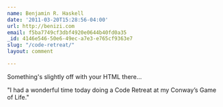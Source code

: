 ```yaml
---
name: Benjamin R. Haskell
date: '2011-03-20T15:28:56-04:00'
url: http://benizi.com
email: f5ba7749cf3dbf4920e0644b40fd0a35
_id: 4146e546-50e6-49ec-a7e3-e765cf9363e7
slug: "/code-retreat/"
layout: comment

---
```


Something's slightly off with your HTML there...

"I had a wonderful time today doing a Code Retreat at my Conway’s Game of Life."
